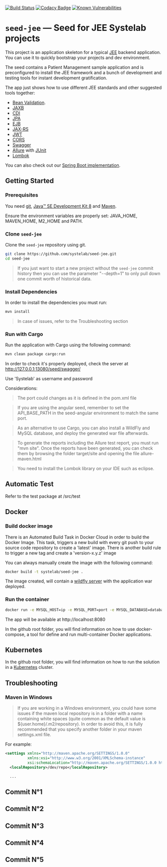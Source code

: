 [![Build Status](https://travis-ci.org/systelab/seed-jee.svg?branch=master)](https://travis-ci.org/systelab/seed-jee)
[![Codacy Badge](https://api.codacy.com/project/badge/Grade/0fc377c99d404e2bada322b98f4e6f52)](https://www.codacy.com/app/alfonsoserra/seed-jee?utm_source=github.com&amp;utm_medium=referral&amp;utm_content=systelab/seed-jee&amp;utm_campaign=Badge_Grade)
[![Known Vulnerabilities](https://snyk.io/test/github/systelab/seed-jee/badge.svg?targetFile=pom.xml)](https://snyk.io/test/github/systelab/seed-jee?targetFile=pom.xml)

# `seed-jee` — Seed for JEE Systelab projects

This project is an application skeleton for a typical [JEE][JEE] backend application. You can use it
to quickly bootstrap your projects and dev environment.

The seed contains a Patient Management sample application and is preconfigured to install the JEE
framework and a bunch of development and testing tools for instant development gratification.

The app just shows how to use different JEE standards and other suggested tools together:

* [Bean Validation][beanvalidation].
* [JAXB][jaxb]
* [CDI][cdi]
* [JPA][jpa]
* [EJB][ejb]
* [JAX-RS][jaxrs]
* [JWT][jwt]
* [CORS][cors]
* [Swagger][swagger]
* [Allure][allure] with [JUnit][junit]
* [Lombok][lombok]

You can also check out our [Spring Boot implementation](https://github.com/systelab/seed-springboot).

## Getting Started

### Prerequisites

You need [git][git], [Java™ SE Development Kit 8][jdk-download] and [Maven][maven].

Ensure the environment variables are properly set: JAVA_HOME, MAVEN_HOME, M2_HOME and PATH.

### Clone `seed-jee`

Clone the `seed-jee` repository using git.

```bash
git clone https://github.com/systelab/seed-jee.git
cd seed-jee
```

> If you just want to start a new project without the `seed-jee` commit history then you can use the parameter "--depth=1" to only pull down one commit worth of historical data.

### Install Dependencies

In order to install the dependencies you must run:

```bash
mvn install
```
> In case of issues, refer to the Troubleshooting section

### Run with Cargo

Run the application with Cargo using the following command:

```bash
mvn clean package cargo:run
```

In order to check it's properly deployed, check the server at http://127.0.0.1:13080/seed/swagger/

Use 'Systelab' as username and password

Considerations:
> The port could changes as it is defined in the pom.xml file

> If you are using the angular seed, remember to set the API_BASE_PATH in the seed-angular environment to match the same port.

> As an alternative to use Cargo, you can also install a WildFly and MySQL database, and deploy the generated war file afterwards.

> To generate the reports including the Allure test report, you must run "mvn site". Once the reports have been generated, you can check them by browsing the folder target/site and opening the file allure-maven.html

> You need to install the Lombok library on your IDE such as eclipse.

## Automatic Test

Refer to the test package at /src/test

## Docker

### Build docker image

There is an Automated Build Task in Docker Cloud in order to build the Docker Image.
This task, triggers a new build with every git push to your source code repository to create a 'latest' image.
There is another build rule to trigger a new tag and create a 'version-x.y.z' image

You can always manually create the image with the following command:

```bash
docker build -t systelab/seed-jee .
```

The image created, will contain a [wildfly server][wildfly] with the application war deployed.

### Run the container

```bash
docker run -e MYSQL_HOST=ip -e MYSQL_PORT=port -e MYSQL_DATABASE=database -e MYSQL_USER=user -e MYSQL_PASSWORD=password -p 8080:8080 systelab/seed-jee
```

The app will be available at http://localhost:8080

In the github root folder, you will find information on how to use docker-compose, a tool for define and run multi-container Docker applications.

## Kubernetes

In the github root folder, you will find information on how to run the solution in a [Kubernetes][kubernetes] cluster.

## Troubleshooting

### Maven in Windows

>If you are working in a Windows environment, you could have some issues if the maven local repository is in a folder with a name containing white spaces (quite common as the default value is ${user.home}/.m2/repository). In order to avoid this, it is fully recommended that you specify another folder in your maven settings.xml file.

For example:

```xml
<settings xmlns="http://maven.apache.org/SETTINGS/1.0.0"
          xmlns:xsi="http://www.w3.org/2001/XMLSchema-instance"
          xsi:schemaLocation="http://maven.apache.org/SETTINGS/1.0.0 http://maven.apache.org/xsd/settings-1.0.0.xsd">
  <localRepository>/dev/repo</localRepository>

  ...
```

[git]: https://git-scm.com/
[maven]: https://maven.apache.org/download.cgi
[jdk-download]: http://www.oracle.com/technetwork/java/javase/downloads
[JEE]: http://www.oracle.com/technetwork/java/javaee/tech/index.html
[wildfly]: http://wildfly.org
[beanvalidation]:https://docs.oracle.com/javaee/7/tutorial/bean-validation001.htm
[jaxb]: https://docs.oracle.com/javaee/7/tutorial/jaxrs-advanced007.htm
[cdi]: https://docs.oracle.com/javaee/7/tutorial/cdi-basic.htm
[jpa]: https://docs.oracle.com/javaee/7/tutorial/jaxrs-advanced007.htm
[ejb]: https://docs.oracle.com/javaee/7/tutorial/partentbeans.htm#BNBLR
[jaxrs]: https://docs.oracle.com/javaee/7/tutorial/jaxrs.htm#GIEPU
[jwt]: https://jwt.io/
[cors]: https://en.wikipedia.org/wiki/Cross-origin_resource_sharing
[swagger]: https://swagger.io/
[allure]: https://docs.qameta.io/allure/
[junit]: https://junit.org/junit5/
[kubernetes]: https://kubernetes.io
[lombok]: https://projectlombok.org/

## Commit N°1
## Commit N°2
## Commit N°3
## Commit N°4
## Commit N°5
